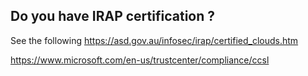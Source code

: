 ## Do you have IRAP certification ?

See the following
https://asd.gov.au/infosec/irap/certified_clouds.htm

https://www.microsoft.com/en-us/trustcenter/compliance/ccsl

